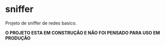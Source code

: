# sniffer

Projeto de sniffer de redes basico.

**O PROJETO ESTA EM CONSTRUÇÃO E NÃO FOI PENSADO PARA USO EM PRODUÇÃO**
